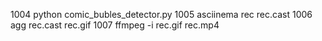 1004  python comic_bubles_detector.py
 1005  asciinema rec rec.cast
 1006  agg rec.cast rec.gif
 1007  ffmpeg -i rec.gif rec.mp4

